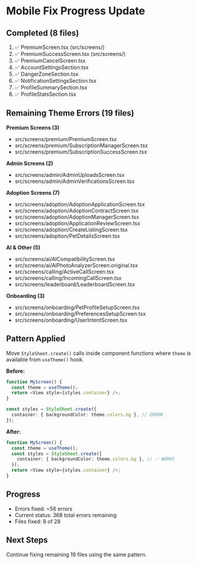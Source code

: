 # Mobile Fix Progress Update

## Completed (8 files)
1. ✅ PremiumScreen.tsx (src/screens/)
2. ✅ PremiumSuccessScreen.tsx (src/screens/)
3. ✅ PremiumCancelScreen.tsx
4. ✅ AccountSettingsSection.tsx  
5. ✅ DangerZoneSection.tsx
6. ✅ NotificationSettingsSection.tsx
7. ✅ ProfileSummarySection.tsx
8. ✅ ProfileStatsSection.tsx

## Remaining Theme Errors (19 files)

**Premium Screens (3)**
- src/screens/premium/PremiumScreen.tsx
- src/screens/premium/SubscriptionManagerScreen.tsx
- src/screens/premium/SubscriptionSuccessScreen.tsx

**Admin Screens (2)**
- src/screens/admin/AdminUploadsScreen.tsx
- src/screens/admin/AdminVerificationsScreen.tsx

**Adoption Screens (7)**
- src/screens/adoption/AdoptionApplicationScreen.tsx
- src/screens/adoption/AdoptionContractScreen.tsx
- src/screens/adoption/AdoptionManagerScreen.tsx
- src/screens/adoption/ApplicationReviewScreen.tsx
- src/screens/adoption/CreateListingScreen.tsx
- src/screens/adoption/PetDetailsScreen.tsx

**AI & Other (5)**
- src/screens/ai/AICompatibilityScreen.tsx
- src/screens/ai/AIPhotoAnalyzerScreen.original.tsx
- src/screens/calling/ActiveCallScreen.tsx
- src/screens/calling/IncomingCallScreen.tsx
- src/screens/leaderboard/LeaderboardScreen.tsx

**Onboarding (3)**
- src/screens/onboarding/PetProfileSetupScreen.tsx
- src/screens/onboarding/PreferencesSetupScreen.tsx
- src/screens/onboarding/UserIntentScreen.tsx

## Pattern Applied

Move `StyleSheet.create()` calls inside component functions where `theme` is available from `useTheme()` hook.

**Before:**
```typescript
function MyScreen() {
  const theme = useTheme();
  return <View style={styles.container} />;
}

const styles = StyleSheet.create({
  container: { backgroundColor: theme.colors.bg }, // ERROR
});
```

**After:**
```typescript
function MyScreen() {
  const theme = useTheme();
  const styles = StyleSheet.create({
    container: { backgroundColor: theme.colors.bg }, // ✅ WORKS
  });
  return <View style={styles.container} />;
}
```

## Progress
- Errors fixed: ~56 errors
- Current status: 368 total errors remaining
- Files fixed: 8 of 28

## Next Steps
Continue fixing remaining 19 files using the same pattern.

